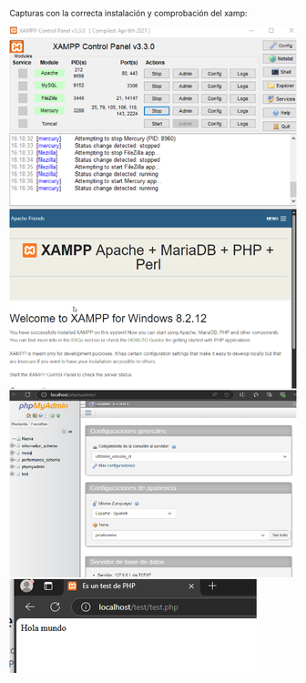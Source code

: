 Capturas con la correcta instalación y comprobación del xamp:

<img src="5.png">
<img src="6.png">
<img src="7.png">
<img src="8">

